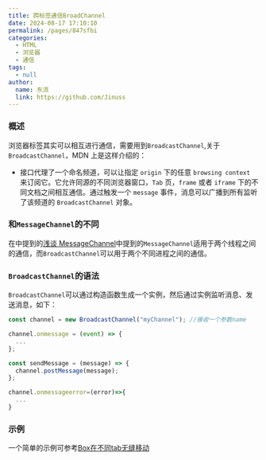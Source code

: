 ```yaml
---
title: 跨标签通信BroadChannel
date: 2024-08-17 17:10:10
permalink: /pages/847sfbi
categories:
  - HTML
  - 浏览器
  - 通信
tags:
  - null
author:
  name: 东流
  link: https://github.com/Jinuss
---
```


### 概述

浏览器标签其实可以相互进行通信，需要用到`BroadcastChannel`,关于`BroadcastChannel`，MDN 上是这样介绍的：

- 接口代理了一个命名频道，可以让指定 `origin` 下的任意 `browsing context` 来订阅它。它允许同源的不同浏览器窗口，`Tab` 页，`frame` 或者 `iframe` 下的不同文档之间相互通信。通过触发一个 `message` 事件，消息可以广播到所有监听了该频道的 `BroadcastChannel` 对象。

### 和`MessageChannel`的不同

在中提到的[浅谈 MessageChannel](https://jinuss.github.io/blog/pages/847sfc95e34sbi/)中提到的`MessageChannel`适用于两个线程之间的通信，而`BroadcastChannel`可以用于两个不同进程之间的通信。

### `BroadcastChannel`的语法

`BroadcastChannel`可以通过构造函数生成一个实例，然后通过实例监听消息、发送消息，如下：

```js
const channel = new BroadcastChannel("myChannel"); //接收一个参数name

channel.onmessage = (event) => {
  ...
};

const sendMessage = (message) => {
  channel.postMessage(message);
};

channel.onmessageerror=(error)=>{
  ...
}
```

### 示例
一个简单的示例可参考[Box在不同tab无缝移动](https://github.com/Jinuss/blog/blob/main/docs/Demo/boxmove.html)